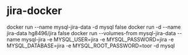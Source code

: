 # jira-docker
docker run --name mysql-jira-data -d mysql false
docker run -d --name jira-data hg8496/jira false
docker run --volumes-from mysql-jira-data --name mysql-jira -e MYSQL_USER=jira -e MYSQL_PASSWORD=jira -e MYSQL_DATABASE=jira -e MYSQL_ROOT_PASSWORD=toor -d mysql
